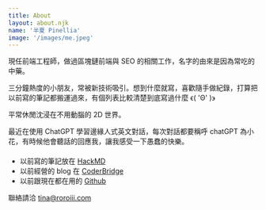 ```yaml
---
title: About
layout: about.njk
name: '半夏 Pinellia'
image: '/images/me.jpeg'
---
```


現任前端工程師，做過區塊鏈前端與 SEO 的相關工作，名字的由來是因為常吃的中藥。

三分鐘熱度的小朋友，常被新技術吸引。想到什麼就寫，喜歡隨手做紀錄，打算把以前寫的筆記都搬運過來，有個列表比較清楚到底寫過什麼 ϵ( 'Θ' )϶

平常休閒沈浸在不用動腦的 2D 世界。

最近在使用 ChatGPT 學習邊緣人式英文對話，每次對話都要稱呼 chatGPT 為小花，有時候他會聽話的回應我，讓我感受一下愚蠢的快樂。

####

- 以前寫的筆記放在 [HackMD](https://hackmd.io/@roroiii)
- 以前經營的 blog 在 [CoderBridge](https://roroiii.coderbridge.io/)
- 以前跟現在都在用的 [Github](https://github.com/roroiii)

聯絡請洽 tina@roroiii.com
